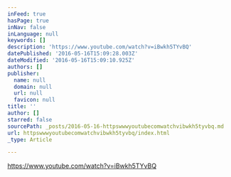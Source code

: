 ```yaml
---
inFeed: true
hasPage: true
inNav: false
inLanguage: null
keywords: []
description: 'https://www.youtube.com/watch?v=iBwkh5TYvBQ'
datePublished: '2016-05-16T15:09:28.003Z'
dateModified: '2016-05-16T15:09:10.925Z'
authors: []
publisher:
  name: null
  domain: null
  url: null
  favicon: null
title: ''
author: []
starred: false
sourcePath: _posts/2016-05-16-httpswwwyoutubecomwatchvibwkh5tyvbq.md
url: httpswwwyoutubecomwatchvibwkh5tyvbq/index.html
_type: Article

---
```

https://www.youtube.com/watch?v=iBwkh5TYvBQ
